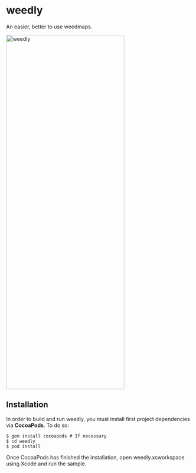 weedly
======
An easier, better to use weedmaps. 

<img src="https://raw.github.com/ericlewis/weedly/master/Screenshots/ss1.png" alt="weedly" width="320" height="960" />

## Installation
In order to build and run weedly, you must install first project dependencies via **CocoaPods**. To do so:
```
$ gem install cocoapods # If necessary
$ cd weedly
$ pod install
```
Once CocoaPods has finished the installation, open weedly.xcworkspace using Xcode and run the sample.
